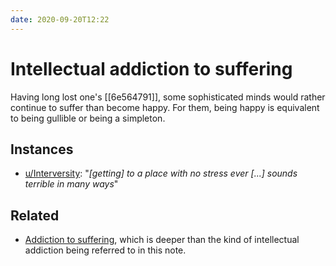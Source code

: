 ```yaml
---
date: 2020-09-20T12:22
---
```


# Intellectual addiction to suffering

Having long lost one's [[6e564791]], some sophisticated minds would rather continue to suffer than become happy. For them, being happy is equivalent to being gullible or being a simpleton.

## Instances

* [u/Interversity](https://www.reddit.com/r/TheMotte/comments/ipcm1a/wellness_wednesday_thread_for_september_09_2020/g5i9stb/?context=3): "*[getting] to a place with no stress ever [...] sounds terrible in many ways*"

## Related

* [Addiction to suffering](http://actualfreedom.com.au/richard/selectedcorrespondence/sc-addiction.htm), which is deeper than the kind of intellectual addiction being referred to in this note.